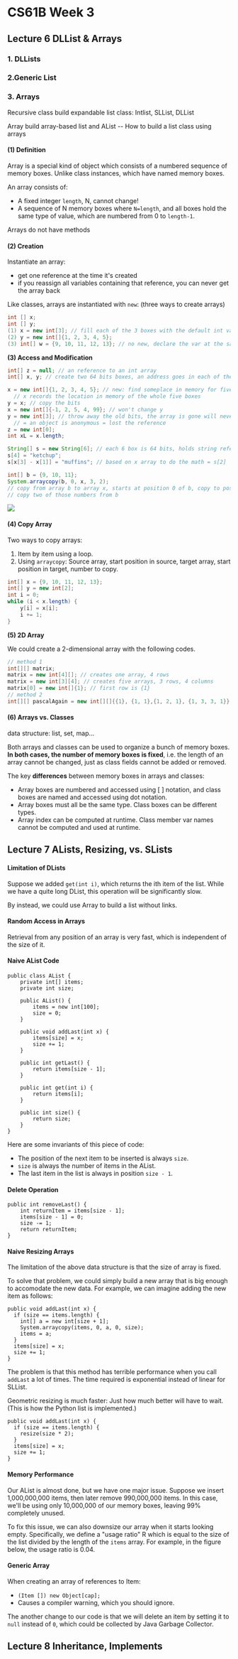 # CS61B Week 3

## Lecture 6 DLList & Arrays

### 1. DLLists

### 2.Generic List

### 3. Arrays 

Recursive class build expandable list class: Intlist, SLList, DLList

Array build array-based list and AList -- How to build a list class using arrays

#### \(1\) Definition 

Array is a special kind of object which consists of a numbered sequence of memory boxes. Unlike class instances, which have named memory boxes.

An array consists of:

* A fixed integer `length`, N, cannot change!
* A sequence of N memory boxes where `N=length`, and all boxes hold the same type of value, which are numbered from 0 to `length-1`.

Arrays do not have methods

#### \(2\) Creation

Instantiate an array:

* get one reference at the time it's created
* if you reassign all variables containing that reference, you can never get the array back

Like classes, arrays are instantiated with `new`: \(three ways to create arrays\)

```java
int [] x;
int [] y;
(1) x = new int[3]; // fill each of the 3 boxes with the default int value 0.
(2) y = new int[]{1, 2, 3, 4, 5};
(3) int[] w = {9, 10, 11, 12, 13}; // no new, declare the var at the same time, can't ust it with an already declared var
```

**\(3\) Access and Modification**

```java
int[] z = null; // an reference to an int array
int[] x, y; // create two 64 bits boxes, an address goes in each of them

x = new int[]{1, 2, 3, 4, 5}; // new: find someplace in memory for five integers to live, 32 bits for each one
  // x records the location in memory of the whole five boxes
y = x; // copy the bits
x = new int[]{-1, 2, 5, 4, 99}; // won't change y
y = new int[3]; // throw away the old bits, the array is gone will never get back 
  // = an object is anonymous = lost the reference
z = new int[0];
int xL = x.length;

String[] s = new String[6]; // each 6 box is 64 bits, holds string reference, String default value is null 
s[4] = "ketchup";
s[x[3] - x[1]] = "muffins"; // based on x array to do the math = s[2]

int[] b = {9, 10, 11};
System.arraycopy(b, 0, x, 3, 2);
// copy from array b to array x, starts at position 0 of b, copy to position 3 of x
// copy two of those numbers from b
```

![](.gitbook/assets/1.png)

#### **\(4\) Copy Array**

Two ways to copy arrays:

1. Item by item using a loop.
2. Using `arraycopy`: Source array, start position in source, target array, start position in target, number to copy.

```java
int[] x = {9, 10, 11, 12, 13};
int[] y = new int[2];
int i = 0;
while (i < x.length) {
    y[i] = x[i];
    i += 1;
}
```

**\(5\) 2D Array**

We could create a 2-dimensional array with the following codes.

```java
// method 1
int[][] matrix;
matrix = new int[4][]; // creates one array, 4 rows
matrix = new int[3][4]; // creates five arrays, 3 rows, 4 columns
matrix[0] = new int[]{1}; // first row is {1}
// method 2
int[][] pascalAgain = new int[][]{{1}, {1, 1},{1, 2, 1}, {1, 3, 3, 1}};
```

#### **\(6\) Arrays vs. Classes**

data structure: list, set, map...

Both arrays and classes can be used to organize a bunch of memory boxes. **In both cases, the number of memory boxes is fixed**, i.e. the length of an array cannot be changed, just as class fields cannot be added or removed.

The key **differences** between memory boxes in arrays and classes:

* Array boxes are numbered and accessed using \[ \] notation, and class boxes are named and accessed using dot notation.
* Array boxes must all be the same type. Class boxes can be different types.
* Array index can be computed at runtime. Class member var names cannot be computed and used at runtime.

## Lecture 7 ALists, Resizing, vs. SLists

#### Limitation of DLists

Suppose we added `get(int i)`, which returns the ith item of the list. While we have a quite long DList, this operation will be significantly slow.

By instead, we could use Array to build a list without links.

#### Random Access in Arrays

Retrieval from any position of an array is very fast, which is independent of the size of it.

#### Naive AList Code

```text
public class AList {
    private int[] items;
    private int size;

    public AList() {
        items = new int[100];
        size = 0;
    }

    public void addLast(int x) {
        items[size] = x;
        size += 1;
    }

    public int getLast() {
        return items[size - 1];
    }

    public int get(int i) {
        return items[i];
    }

    public int size() {
        return size;
    }
}
```

Here are some invariants of this piece of code:

* The position of the next item to be inserted is always `size`.
* `size` is always the number of items in the AList.
* The last item in the list is always in position `size - 1`.

#### Delete Operation

```text
public int removeLast() {
    int returnItem = items[size - 1];
    items[size - 1] = 0;
    size -= 1;
    return returnItem;
}
```

#### Naive Resizing Arrays

The limitation of the above data structure is that the size of array is fixed.

To solve that problem, we could simply build a new array that is big enough to accomodate the new data. For example, we can imagine adding the new item as follows:

```text
public void addLast(int x) {
  if (size == items.length) {
    int[] a = new int[size + 1];
    System.arraycopy(items, 0, a, 0, size);
    items = a;  	
  }
  items[size] = x;
  size += 1;
}
```

The problem is that this method has terrible performance when you call `addLast` a lot of times. The time required is exponential instead of linear for SLList.

Geometric resizing is much faster: Just how much better will have to wait. \(This is how the Python list is implemented.\)

```text
public void addLast(int x) {
  if (size == items.length) {
	resize(size * 2);
  }
  items[size] = x;
  size += 1;
}
```

#### Memory Performance

Our AList is almost done, but we have one major issue. Suppose we insert 1,000,000,000 items, then later remove 990,000,000 items. In this case, we'll be using only 10,000,000 of our memory boxes, leaving 99% completely unused.

To fix this issue, we can also downsize our array when it starts looking empty. Specifically, we define a "usage ratio" R which is equal to the size of the list divided by the length of the `items` array. For example, in the figure below, the usage ratio is 0.04.

#### Generic Array

When creating an array of references to Item:

* `(Item []) new Object[cap];`
* Causes a compiler warning, which you should ignore.

The another change to our code is that we will delete an item by setting it to `null` instead of `0`, which could be collected by Java Garbage Collector.

## Lecture 8 Inheritance, Implements

